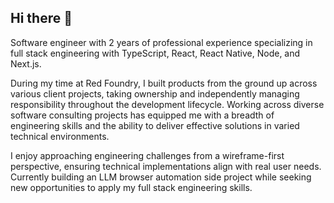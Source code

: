 ## Hi there 👋

<!--
**samuelwstout/samuelwstout** is a ✨ _special_ ✨ repository because its `README.md` (this file) appears on your GitHub profile.

Here are some ideas to get you started:

- 🔭 I’m currently working on ...
- 🌱 I’m currently learning ...
- 👯 I’m looking to collaborate on ...
- 🤔 I’m looking for help with ...
- 💬 Ask me about ...
- 📫 How to reach me: ...
- 😄 Pronouns: ...
- ⚡ Fun fact: ...
-->

Software engineer with 2 years of professional experience specializing in full stack engineering with TypeScript, React, React Native, Node, and Next.js.

During my time at Red Foundry, I built products from the ground up across various client projects, taking ownership and independently managing responsibility throughout the development lifecycle. Working across diverse software consulting projects has equipped me with a breadth of engineering skills and the ability to deliver effective solutions in varied technical environments.

I enjoy approaching engineering challenges from a wireframe-first perspective, ensuring technical implementations align with real user needs. Currently building an LLM browser automation side project while seeking new opportunities to apply my full stack engineering skills.
